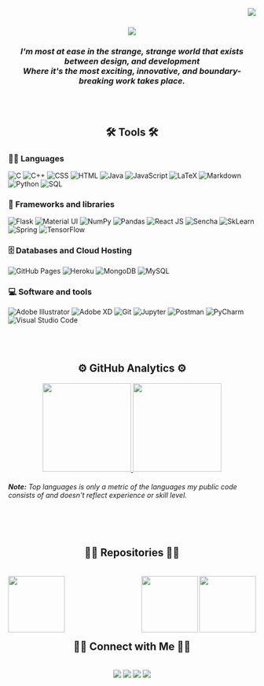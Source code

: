 <img align="right" src="https://visitor-badge.laobi.icu/badge?page_id=adarsh-k-tiwari.adarsh-k-tiwari">

<h1 align="center">
  <a href="https://git.io/typing-svg">
    <img src="https://readme-typing-svg.herokuapp.com/?lines=Hello,+There!+👋;This+is+Adarsh....;Nice+to+see+you!&center=true&size=30">
  </a>
</h1>

<h3 align="center"><I>I'm most at ease in the strange, strange world that exists between design, and development<br>Where it's the most exciting, innovative, and boundary-breaking work takes place. </I></h3>

<br><br>
<h2 align="center">🛠️ Tools 🛠️</h2>

### 👨‍💻 Languages

<p>
    <img alt="C" src="https://custom-icon-badges.herokuapp.com/badge/C-03599C.svg?logo=c-in-hexagon&logoColor=white">
    <img alt="C++" src="https://custom-icon-badges.herokuapp.com/badge/C++-9C033A.svg?logo=cpp2&logoColor=white">
    <img alt="CSS" src="https://img.shields.io/badge/CSS-1572B6.svg?logo=css3&logoColor=white">
    <img alt="HTML" src="https://img.shields.io/badge/HTML-E34F26.svg?logo=html5&logoColor=white">
    <img alt="Java" src="https://img.shields.io/badge/Java-007396.svg?logo=java&logoColor=white">
    <img alt="JavaScript" src="https://img.shields.io/badge/JavaScript-F7DF1E.svg?logo=javascript&logoColor=black">
    <img alt="LaTeX" src="https://img.shields.io/badge/LaTeX-008080.svg?logo=LaTeX&logoColor=white"></a>
    <img alt="Markdown" src="https://img.shields.io/badge/Markdown-000000.svg?logo=markdown&logoColor=white">
    <img alt="Python" src="https://img.shields.io/badge/Python-14354C.svg?logo=python&logoColor=white">
    <img alt="SQL" src="https://custom-icon-badges.herokuapp.com/badge/SQL-025E8C.svg?logo=database&logoColor=white">
   
</p>

### 🧰 Frameworks and libraries

<p>
  <img alt="Flask" src="https://img.shields.io/badge/Flask-000000?logo=flask&logoColor=white">  
  <img alt="Material UI" src="https://img.shields.io/badge/Material--UI-0081CB?logo=material-ui&logoColor=white">
  <img alt="NumPy" src="https://img.shields.io/badge/Numpy-013243.svg?logo=numpy&logoColor=white">
  <img alt="Pandas" src="https://img.shields.io/badge/Pandas-150458.svg?logo=pandas&logoColor=white">
  <img alt="React JS" src="https://img.shields.io/badge/React-20232a.svg?logo=react&logoColor=%2361DAFB">
  <img alt="Sencha" src="https://img.shields.io/badge/Sencha-044059?logo=sencha&logoColor=#95C93D">
  <img alt="SkLearn" src="https://img.shields.io/badge/scikit_learn-F7931E?logo=scikit-learn&logoColor=black">
  <img alt="Spring" src="https://img.shields.io/badge/Spring-6DB33F?logo=spring&logoColor=white">
  <img alt="TensorFlow" src="https://img.shields.io/badge/TensorFlow-FF6F00.svg?logo=TensorFlow&logoColor=black">
</p>

### 🗄️ Databases and Cloud Hosting

<p>
    <img alt="GitHub Pages" src="https://img.shields.io/badge/GitHub%20Pages-327FC7.svg?logo=github&logoColor=white">
    <img alt="Heroku" src="https://img.shields.io/badge/Heroku-430098.svg?logo=heroku&logoColor=white">
    <img alt="MongoDB" src ="https://img.shields.io/badge/MongoDB-4ea94b.svg?logo=mongodb&logoColor=white">
    <img alt="MySQL" src="https://img.shields.io/badge/MySQL-00f.svg?logo=mysql&logoColor=white">
</p>

### 💻 Software and tools

<p>
  <img alt="Adobe Illustrator" src="https://img.shields.io/badge/Adobe%20Illustrator-FF9A00?logo=adobe%20illustrator&logoColor=black">
  <img alt="Adobe XD" src="https://img.shields.io/badge/Adobe%20XD-470137?logo=Adobe%20XD&logoColor=#FF61F6">
  <img alt="Git" src="https://img.shields.io/badge/Git-F05033.svg?logo=git&logoColor=white">
  <img alt="Jupyter" src="https://img.shields.io/badge/Jupyter-F37626.svg?logo=Jupyter&logoColor=black">
  <img alt="Postman" src="https://img.shields.io/badge/Postman-FF6C37?logo=postman&logoColor=black">
  <img alt="PyCharm" src="https://img.shields.io/badge/PyCharm-000000.svg?logo=PyCharm&logoColor=white">
  <img alt="Visual Studio Code" src="https://img.shields.io/badge/Visual%20Studio%20Code-0078d7.svg?logo=visual-studio-code&logoColor=white">
  
</p>
<br><br>

<h2 align="center">⚙️ GitHub Analytics ⚙️</h2>
<p align="center">
<a href="https://github.com/AVS1508">
  <img height="180em" src="https://github-readme-stats-eight-theta.vercel.app/api?username=adarsh-k-tiwari&show_icons=true&theme=react&border_color=61dafb&border_radius=10&include_all_commits=true&count_private=true"/>
  <img height="180em" src="https://github-readme-stats-eight-theta.vercel.app/api/top-langs/?username=adarsh-k-tiwari&layout=compact&langs_count=8&theme=react&border_color=61dafb&border_radius=10"/>
</a><br>
  <h6><b>Note:</b> Top languages is only a metric of the languages my public code consists of and doesn't reflect experience or skill level.</h6>
</p>

<br><br>
<h2 align="center">👨‍💻 Repositories 👨‍💻</h2>
<br>
<div width="100%" align="center">
  <a align="left" href="https://github.com/adarsh-k-tiwari/Invoice-Management-App" title="Invoice Management Web App"><img align="left" height="115" src="https://github-readme-stats.vercel.app/api/pin/?username=adarsh-k-tiwari&repo=Invoice-Management-App&theme=react&border_color=61dafb&border_radius=10"></a>
  <a align="right" href="https://github.com/adarsh-k-tiwari/Bangalore-House-Price" title="Bangalore House Price Prediction"><img align="right" height="115" src="https://github-readme-stats.vercel.app/api/pin/?username=adarsh-k-tiwari&repo=Bangalore-House-Price&theme=react&border_color=61dafb&border_radius=10"></a>
  <a align="left" href="https://github.com/adarsh-k-tiwari/SpaceXPrediction" title="SpaceX Falcon 9 First Stage Launch Prediction"><img align="right" height="115" src="https://github-readme-stats.vercel.app/api/pin/?username=adarsh-k-tiwari&repo=SpaceXPrediction&theme=react&border_color=61dafb&border_radius=10"></a>
</div>
<br/><br/><br/><br/><br/><br/>

<h2 align="center">🤝🏻 Connect with Me 🤝🏻</h2><br>

<div align="center">
<a href="https://www.linkedin.com/in/adarshktiwari/"><img src="https://img.shields.io/badge/-adarshktiwari-0077B5??style=flat&logo=Linkedin&logoColor=white"/></a>
<a href="mailto:tiwarikadarsh@gmail.com"><img src="https://img.shields.io/badge/-tiwarikadarsh@gmail.com-D14836?style=flat&logo=Gmail&logoColor=white"/></a>
<a href="https://www.instagram.com/adarsh_k_tiwari/"><img src="https://img.shields.io/badge/-@adarsh__k__tiwari-E4405F?style=flat&logo=Instagram&logoColor=white"/></a>
<a href="https://www.facebook.com/tiwarikadarsh/"><img src="https://img.shields.io/badge/-@tiwarikadarsh-1877F2?style=flat&logo=Facebook&logoColor=white"/></a>
</div>

